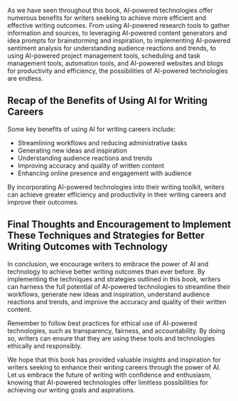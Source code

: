 
As we have seen throughout this book, AI-powered technologies offer numerous benefits for writers seeking to achieve more efficient and effective writing outcomes. From using AI-powered research tools to gather information and sources, to leveraging AI-powered content generators and idea prompts for brainstorming and inspiration, to implementing AI-powered sentiment analysis for understanding audience reactions and trends, to using AI-powered project management tools, scheduling and task management tools, automation tools, and AI-powered websites and blogs for productivity and efficiency, the possibilities of AI-powered technologies are endless.

Recap of the Benefits of Using AI for Writing Careers
-----------------------------------------------------

Some key benefits of using AI for writing careers include:

* Streamlining workflows and reducing administrative tasks
* Generating new ideas and inspiration
* Understanding audience reactions and trends
* Improving accuracy and quality of written content
* Enhancing online presence and engagement with audience

By incorporating AI-powered technologies into their writing toolkit, writers can achieve greater efficiency and productivity in their writing careers and improve their outcomes.

Final Thoughts and Encouragement to Implement These Techniques and Strategies for Better Writing Outcomes with Technology
-------------------------------------------------------------------------------------------------------------------------

In conclusion, we encourage writers to embrace the power of AI and technology to achieve better writing outcomes than ever before. By implementing the techniques and strategies outlined in this book, writers can harness the full potential of AI-powered technologies to streamline their workflows, generate new ideas and inspiration, understand audience reactions and trends, and improve the accuracy and quality of their written content.

Remember to follow best practices for ethical use of AI-powered technologies, such as transparency, fairness, and accountability. By doing so, writers can ensure that they are using these tools and technologies ethically and responsibly.

We hope that this book has provided valuable insights and inspiration for writers seeking to enhance their writing careers through the power of AI. Let us embrace the future of writing with confidence and enthusiasm, knowing that AI-powered technologies offer limitless possibilities for achieving our writing goals and aspirations.
